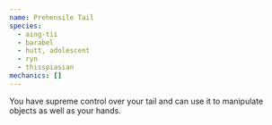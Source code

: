 ```yaml
---
name: Prehensile Tail
species:
  - aing-tii
  - barabel
  - hutt, adolescent
  - ryn
  - thisspiasian
mechanics: []
---
```

You have supreme control over your tail and can use it to manipulate objects as well as your hands.
